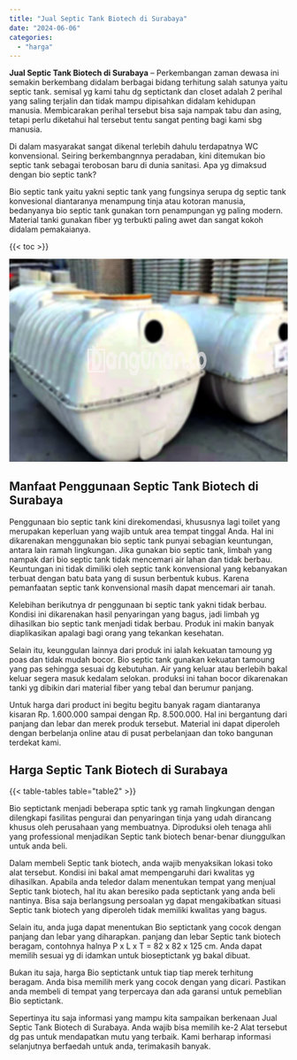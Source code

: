 ```yaml
---
title: "Jual Septic Tank Biotech di Surabaya"
date: "2024-06-06"
categories: 
  - "harga"
---
```


**Jual Septic Tank Biotech di Surabaya** – Perkembangan zaman dewasa ini semakin berkembang didalam berbagai bidang terhitung salah satunya yaitu septic tank. semisal yg kami tahu dg septictank dan closet adalah 2 perihal yang saling terjalin dan tidak mampu dipisahkan didalam kehidupan manusia. Membicarakan perihal tersebut bisa saja nampak tabu dan asing, tetapi perlu diketahui hal tersebut tentu sangat penting bagi kami sbg manusia.

Di dalam masyarakat sangat dikenal terlebih dahulu terdapatnya WC konvensional. Seiring berkembangnnya peradaban, kini ditemukan bio septic tank sebagai terobosan baru di dunia sanitasi. Apa yg dimaksud dengan bio septic tank?

Bio septic tank yaitu yakni septic tank yang fungsinya serupa dg septic tank konvesional diantaranya menampung tinja atau kotoran manusia, bedanyanya bio septic tank gunakan torn penampungan yg paling modern. Material tanki gunakan fiber yg terbukti paling awet dan sangat kokoh didalam pemakaianya.

{{< toc >}}

![Jual Septic Tank Biotech di Surabaya](/images/jual-bio-septictank-32.png)

## Manfaat Penggunaan Septic Tank Biotech di Surabaya

Penggunaan bio septic tank kini direkomendasi, khususnya lagi toilet yang merupakan keperluan yang wajib untuk area tempat tinggal Anda. Hal ini dikarenakan menggunakan bio septic tank punyai sebagian keuntungan, antara lain ramah lingkungan. Jika gunakan bio septic tank, limbah yang nampak dari bio septic tank tidak mencemari air lahan dan tidak berbau. Keuntungan ini tidak dimiliki oleh septic tank konvensional yang kebanyakan terbuat dengan batu bata yang di susun berbentuk kubus. Karena pemanfaatan septic tank konvensional masih dapat mencemari air tanah.

Kelebihan berikutnya dr penggunaan bi septic tank yakni tidak berbau. Kondisi ini dikarenakan hasil penyaringan yang bagus, jadi limbah yg dihasilkan bio septic tank menjadi tidak berbau. Produk ini makin banyak diaplikasikan apalagi bagi orang yang tekankan kesehatan.

Selain itu, keunggulan lainnya dari produk ini ialah kekuatan tamoung yg poas dan tidak mudah bocor. Bio septic tank gunakan kekuatan tamoung yang pas sehingga sesuai dg kebutuhan. Air yang keluar atau berlebih bakal keluar segera masuk kedalam selokan. produksi ini tahan bocor dikarenakan tanki yg dibikin dari material fiber yang tebal dan berumur panjang.

Untuk harga dari product ini begitu begitu banyak ragam diantaranya kisaran Rp. 1.600.000 sampai dengan Rp. 8.500.000. Hal ini bergantung dari panjang dan lebar dan merek produk tersebut. Material ini dapat diperoleh dengan berbelanja online atau di pusat perbelanjaan dan toko bangunan terdekat kami.

## Harga Septic Tank Biotech di Surabaya

{{< table-tables table="table2" >}}

Bio septictank menjadi beberapa sptic tank yg ramah lingkungan dengan dilengkapi fasilitas pengurai dan penyaringan tinja yang udah dirancang khusus oleh perusahaan yang membuatnya. Diproduksi oleh tenaga ahli yang professional menjadikan Septic tank biotech benar-benar diunggulkan untuk anda beli.

Dalam membeli Septic tank biotech, anda wajib menyaksikan lokasi toko alat tersebut. Kondisi ini bakal amat mempengaruhi dari kwalitas yg dihasilkan. Apabila anda teledor dalam menentukan tempat yang menjual Septic tank biotech, hal itu akan beresiko pada septictank yang anda beli nantinya. Bisa saja berlangsung persoalan yg dapat mengakibatkan situasi Septic tank biotech yang diperoleh tidak memiliki kwalitas yang bagus.

Selain itu, anda juga dapat menentukan Bio septictank yang cocok dengan panjang dan lebar yang diharapkan. panjang dan lebar Septic tank biotech beragam, contohnya halnya P x L x T = 82 x 82 x 125 cm. Anda dapat memilih sesuai yg di idamkan untuk bioseptictank yg bakal dibuat.

Bukan itu saja, harga Bio septictank untuk tiap tiap merek terhitung beragam. Anda bisa memilih merk yang cocok dengan yang dicari. Pastikan anda membeli di tempat yang terpercaya dan ada garansi untuk pemeblian Bio septictank.

Sepertinya itu saja informasi yang mampu kita sampaikan berkenaan Jual Septic Tank Biotech di Surabaya. Anda wajib bisa memilih ke-2 Alat tersebut dg pas untuk mendapatkan mutu yang terbaik. Kami berharap informasi selanjutnya berfaedah untuk anda, terimakasih banyak.
